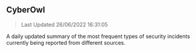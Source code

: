 ## CyberOwl 
> Last Updated 26/06/2022 16:31:05 


A daily updated summary of the most frequent types of security incidents currently being reported from different sources.

